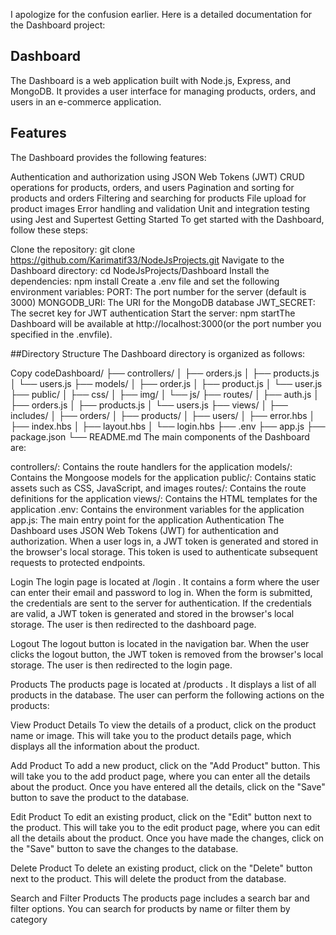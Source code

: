 I apologize for the confusion earlier. Here is a detailed documentation for the Dashboard project:

## Dashboard
The Dashboard is a web application built with Node.js, Express, and MongoDB. It provides a user interface for managing products, orders, and users in an e-commerce application.

## Features
The Dashboard provides the following features:

Authentication and authorization using JSON Web Tokens (JWT)
CRUD operations for products, orders, and users
Pagination and sorting for products and orders
Filtering and searching for products
File upload for product images
Error handling and validation
Unit and integration testing using Jest and Supertest
Getting Started
To get started with the Dashboard, follow these steps:

Clone the repository: 
git clone https://github.com/Karimatif33/NodeJsProjects.git
Navigate to the 
Dashboard
 directory: 
cd NodeJsProjects/Dashboard
Install the dependencies: 
npm install
Create a 
.env
 file and set the following environment variables:
PORT: The port number for the server (default is 3000)
MONGODB_URI: The URI for the MongoDB database
JWT_SECRET: The secret key for JWT authentication
Start the server: 
npm startThe Dashboard will be available at http://localhost:3000(or the port number you specified in the .envfile).

##Directory Structure
The Dashboard directory is organized as follows:

Copy codeDashboard/
├── controllers/
│   ├── orders.js
│   ├── products.js
│   └── users.js
├── models/
│   ├── order.js
│   ├── product.js
│   └── user.js
├── public/
│   ├── css/
│   ├── img/
│   └── js/
├── routes/
│   ├── auth.js
│   ├── orders.js
│   ├── products.js
│   └── users.js
├── views/
│   ├── includes/
│   ├── orders/
│   ├── products/
│   ├── users/
│   ├── error.hbs
│   ├── index.hbs
│   ├── layout.hbs
│   └── login.hbs
├── .env
├── app.js
├── package.json
└── README.md
The main components of the Dashboard are:

controllers/: Contains the route handlers for the application
models/: Contains the Mongoose models for the application
public/: Contains static assets such as CSS, JavaScript, and images
routes/: Contains the route definitions for the application
views/: Contains the HTML templates for the application
.env: Contains the environment variables for the application
app.js: The main entry point for the application
Authentication
The Dashboard uses JSON Web Tokens (JWT) for authentication and authorization. When a user logs in, a JWT token is generated and stored in the browser's local storage. This token is used to authenticate subsequent requests to protected endpoints.

Login
The login page is located at 
/login
. It contains a form where the user can enter their email and password to log in. When the form is submitted, the credentials are sent to the server for authentication. If the credentials are valid, a JWT token is generated and stored in the browser's local storage. The user is then redirected to the dashboard page.

Logout
The logout button is located in the navigation bar. When the user clicks the logout button, the JWT token is removed from the browser's local storage. The user is then redirected to the login page.

Products
The products page is located at 
/products
. It displays a list of all products in the database. The user can perform the following actions on the products:

View Product Details
To view the details of a product, click on the product name or image. This will take you to the product details page, which displays all the information about the product.

Add Product
To add a new product, click on the "Add Product" button. This will take you to the add product page, where you can enter all the details about the product. Once you have entered all the details, click on the "Save" button to save the product to the database.

Edit Product
To edit an existing product, click on the "Edit" button next to the product. This will take you to the edit product page, where you can edit all the details about the product. Once you have made the changes, click on the "Save" button to save the changes to the database.

Delete Product
To delete an existing product, click on the "Delete" button next to the product. This will delete the product from the database.

Search and Filter Products
The products page includes a search bar and filter options. You can search for products by name or filter them by category

